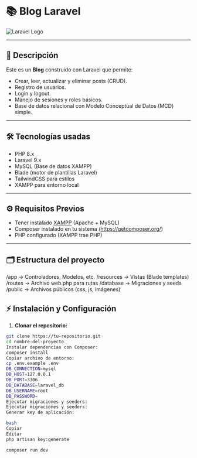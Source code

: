# 📚 Blog Laravel

![Laravel Logo](img:laravel-logo.png)

---

## 🚀 Descripción

Este es un **Blog** construido con Laravel que permite:

- Crear, leer, actualizar y eliminar posts (CRUD).
- Registro de usuarios.
- Login y logout.
- Manejo de sesiones y roles básicos.
- Base de datos relacional con Modelo Conceptual de Datos (MCD) simple.

---

## 🛠️ Tecnologías usadas

- PHP 8.x
- Laravel 9.x
- MySQL (Base de datos XAMPP)
- Blade (motor de plantillas Laravel)
- TailwindCSS para estilos
- XAMPP para entorno local

---

## ⚙️ Requisitos Previos

- Tener instalado [XAMPP](https://www.apachefriends.org/es/index.html) (Apache + MySQL)
- Composer instalado en tu sistema (https://getcomposer.org/)
- PHP configurado (XAMPP trae PHP)

---

## 🗂️ Estructura del proyecto
/app -> Controladores, Modelos, etc.
/resources -> Vistas (Blade templates)
/routes -> Archivo web.php para rutas
/database -> Migraciones y seeds
/public -> Archivos públicos (css, js, imágenes)

## ⚡ Instalación y Configuración

1. **Clonar el repositorio:**

```bash
git clone https://tu-repositorio.git
cd nombre-del-proyecto
Instalar dependencias con Composer:
composer install
Copiar archivo de entorno:
cp .env.example .env
DB_CONNECTION=mysql
DB_HOST=127.0.0.1
DB_PORT=3306
DB_DATABASE=laravel_db
DB_USERNAME=root
DB_PASSWORD= 
Ejecutar migraciones y seeders:
Ejecutar migraciones y seeders:
Generar key de aplicación:

bash
Copiar
Editar
php artisan key:generate

composer run dev



